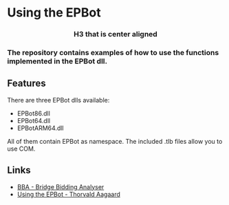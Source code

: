
<h1>Using the EPBot</h1>
<h3 style="text-align:center;">H3 that is center aligned</h3>
<h3>The repository contains examples of how to use the functions implemented in the EPBot dll.</h3>

## Features

There are three EPBot dlls available:
- EPBot86.dll
- EPBot64.dll
- EPBotARM64.dll

All of them contain EPBot as namespace.
The included .tlb files allow you to use COM.

## Links

- [BBA - Bridge Bidding Analyser](https://sites.google.com/view/bbaenglish)
- [Using the EPBot - Thorvald Aagaard](https://github.com/ThorvaldAagaard/Using-the-EPBot)


